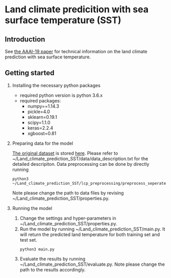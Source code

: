 # Land climate predicition with sea surface temperature (SST)

## Introduction

See [the AAAI-19 paper](https://www.aaai.org/Papers/AAAI/2019/AAAI-HeSijie.6971.pdf) for technical information on the land climate prediction with sea surface temperature.


## Getting started

1. Installing the necessary python packages

   - required python version is python 3.6.x
   - required packages:
      - numpy==1.14.3
      - pickle=4.0
      - sklearn=0.19.1
      - scipy=1.1.0
      - keras=2.2.4
      - xgboost=0.81

2. Preparing data for the model

    [The original dataset](https://journals.ametsoc.org/doi/10.1175/BAMS-D-11-00094.1) is stored [here](https://drive.google.com/open?id=15Atnsi8VOy6QQ5fS_uPifxI9r5VFHVmo).
    Please refer to ~/Land_climate_prediction_SST/data/data_description.txt for the detailed descripiton. 
    Data preprocessing can be done by directly running 
    ```
    python3 ~/Land_climate_prediction_SST/lcp_preprocessing/preprocess_seperate.py
    ```
    Note please change the path to data files by revising ~/Land_climate_prediction_SST/properties.py.

3. Running the model

    1. Change the settings and hyper-parameters in ~/Land_climate_prediction_SST/properties.py. 
    2. Run the model by running ~/Land_climate_prediction_SST/main.py. It will return the predicted land temperature for both training set and test set.
        ```
        python3 main.py
        ```
    3. Evaluate the results by running ~/Land_climate_prediction_SST/evaluate.py. Note please change the path to the results accordingly.


  
  

